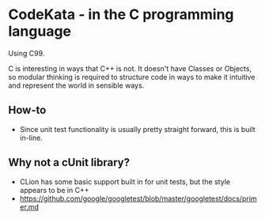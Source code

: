 # CodeKata - in the C programming language

Using C99.

C is interesting in ways that C++ is not. It doesn't have Classes or Objects, so modular thinking is required to structure
code in ways to make it intuitive and represent the world in sensible ways.

## How-to

* Since unit test functionality is usually pretty straight forward, this is built in-line.

## Why not a cUnit library?

* CLion has some basic support built in for unit tests, but the style appears to be in C++
* https://github.com/google/googletest/blob/master/googletest/docs/primer.md


